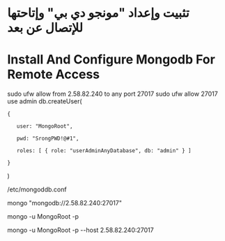 # تثبيت وإعداد "مونجو دي بي" وإتاحتها للإتصال عن بعد
# Install And Configure Mongodb For Remote Access


sudo ufw allow from 2.58.82.240 to any port 27017
sudo ufw allow 27017
use admin
db.createUser(

    {

       user: "MongoRoot",

       pwd: "SrongPWD!@#1",

       roles: [ { role: "userAdminAnyDatabase", db: "admin" } ]

    }
    
)

/etc/mongoddb.conf

mongo "mongodb://2.58.82.240:27017"

mongo -u MongoRoot -p

mongo -u MongoRoot -p --host 2.58.82.240:27017
